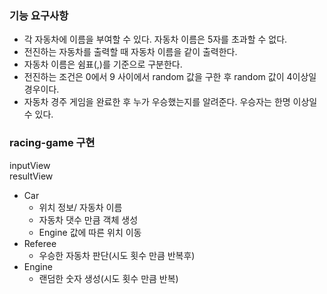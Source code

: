 ### 기능 요구사항
- 각 자동차에 이름을 부여할 수 있다. 자동차 이름은 5자를 초과할 수 없다.
- 전진하는 자동차를 출력할 때 자동차 이름을 같이 출력한다.
- 자동차 이름은 쉼표(,)를 기준으로 구분한다.
- 전진하는 조건은 0에서 9 사이에서 random 값을 구한 후 random 값이 4이상일 경우이다.
- 자동차 경주 게임을 완료한 후 누가 우승했는지를 알려준다. 우승자는 한명 이상일 수 있다.


### racing-game 구현
inputView   
resultView

* Car
  * 위치 정보/ 자동차 이름
  * 자동차 댓수 만큼 객체 생성
  * Engine 값에 따른 위치 이동
* Referee
  * 우승한 자동차 판단(시도 횟수 만큼 반복후)
* Engine
  * 랜덤한 숫자 생성(시도 횟수 만큼 반복)